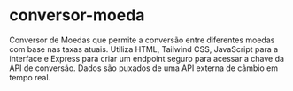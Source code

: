 # conversor-moeda
Conversor de Moedas que permite a conversão entre diferentes moedas com base nas taxas atuais. Utiliza HTML, Tailwind CSS, JavaScript para a interface e Express para criar um endpoint seguro para acessar a chave da API de conversão. Dados são puxados de uma API externa de câmbio em tempo real.
